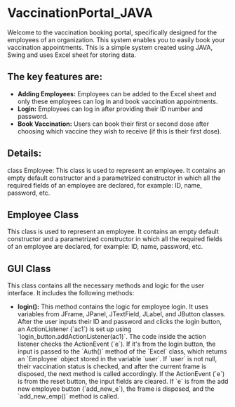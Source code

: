 # VaccinationPortal_JAVA

Welcome to the vaccination booking portal, specifically designed for the employees of an organization. This system enables you to easily book your vaccination appointments. This is a simple system created using JAVA, Swing and uses Excel sheet for storing data.

<h2>The key features are:</h2>    
<ul>
  <li><strong>Adding Employees:</strong> Employees can be added to the Excel sheet and only these employees can log in and book vaccination appointments.</li>
  <li><strong>Login:</strong> Employees can log in after providing their ID number and password.</li>
  <li><strong>Book Vaccination:</strong> Users can book their first or second dose after choosing which vaccine they wish to receive (if this is their first dose).</li>
</ul>

<h2>Details:</h2>
class Employee:
This class is used to represent an employee. It contains an empty default constructor and a parametrized constructor in which all the required fields of an employee are declared, for example: ID, name, password, etc.

<h2>Employee Class</h2>
<p>This class is used to represent an employee. It contains an empty default constructor and a parametrized constructor in which all the required fields of an employee are declared, for example: ID, name, password, etc.</p>
    
<h2>GUI Class</h2>
<p>This class contains all the necessary methods and logic for the user interface. It includes the following methods:</p>
<ul>
  <li><strong>login():</strong> This method contains the logic for employee login. It uses variables from JFrame, JPanel, JTextField, JLabel, and JButton classes. After the user inputs their ID and password and clicks the login button, an ActionListener (`ac1`) is set up using `login_button.addActionListener(ac1)`. The code inside the action listener checks the ActionEvent (`e`). If it's from the login button, the input is passed to the `Auth()` method of the `Excel` class, which returns an `Employee` object stored in the variable `user`. If `user` is not null, their vaccination status is checked, and after the current frame is disposed, the next method is called accordingly. If the ActionEvent (`e`) is from the reset button, the input fields are cleared. If `e` is from the add new employee button (`add_new_e`), the frame is disposed, and the `add_new_emp()` method is called. </li></ul>
